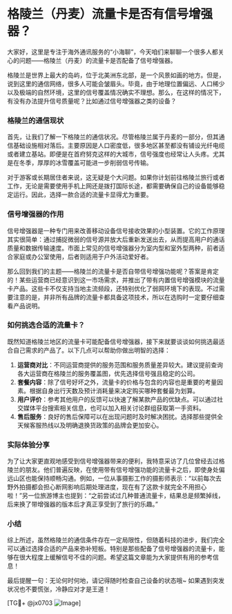 # 格陵兰（丹麦）流量卡是否有信号增强器？

大家好，这里是专注于海外通讯服务的“小海聊”，今天咱们来聊聊一个很多人都关心的问题——格陵兰（丹麦）的流量卡是否配备了信号增强器。

格陵兰是世界上最大的岛屿，位于北美洲东北部，是一个风景如画的地方。但是，说到这里的通信网络，很多人可能会皱眉头。毕竟，由于地理位置偏远、人口稀少以及极端的自然环境，这里的信号覆盖情况确实不理想。那么，在这样的情况下，有没有办法提升信号质量呢？比如通过信号增强器之类的设备？

### 格陵兰的通信现状

首先，让我们了解一下格陵兰的通信状况。尽管格陵兰属于丹麦的一部分，但其通信基础设施相对落后。主要原因是人口密度低，很多地区甚至都没有铺设光纤电缆或者建立基站。即便是在首府努克这样的大城市，信号强度也经常让人头疼。尤其是在冬季，厚厚的冰雪覆盖可能进一步削弱信号传输。

对于游客或长期居住者来说，这无疑是个大问题。如果你计划前往格陵兰旅行或者工作，无论是需要使用手机上网还是拨打国际长途，都需要确保自己的设备能够稳定运行。因此，选择一款合适的流量卡显得尤为重要。

### 信号增强器的作用

信号增强器是一种专门用来改善移动设备信号接收效果的小型装置。它的工作原理其实很简单：通过捕捉微弱的信号源并放大后重新发送出去，从而提高用户的通话质量和数据传输速度。市面上常见的信号增强器分为室内型和室外型两种，前者适合家庭或办公室使用，后者则适用于户外活动爱好者。

那么回到我们的主题——格陵兰的流量卡是否自带信号增强功能呢？答案是肯定的！某些运营商已经意识到这一市场需求，并推出了带有内置信号增强模块的流量卡产品。这些卡不仅支持当地主流频段，还特别优化了弱网环境下的表现。不过需要注意的是，并非所有品牌的流量卡都具备这项技术，所以在选购时一定要仔细查看产品说明。

### 如何挑选合适的流量卡？

既然知道格陵兰地区的流量卡可能配备信号增强器，接下来就要谈谈如何挑选最适合自己需求的产品了。以下几点可以帮助你做出明智的选择：

1. **运营商对比**：不同运营商提供的服务范围和服务质量差异较大。建议提前查询各大运营商在格陵兰的服务覆盖图，优先选择信号强且稳定的公司。
2. **套餐内容**：除了信号好坏之外，流量卡的价格与包含的内容也是重要的考量因素。根据自身出行天数及预计消耗量来决定购买哪种套餐最为划算。
3. **用户评价**：参考其他用户的反馈可以快速了解某款产品的优缺点。可以通过社交媒体平台搜索相关信息，也可以加入相关讨论群组获取第一手资料。
4. **售后服务**：良好的售后保障可以在出现问题时及时解决困扰。选择那些提供全天候客服热线以及明确退换货政策的品牌会更加安心。

### 实际体验分享

为了让大家更直观地感受到信号增强器带来的便利，我特意采访了几位曾经去过格陵兰的朋友。他们普遍反映，在使用带有信号增强功能的流量卡之后，即使身处偏远山区也能保持顺畅沟通。例如，一位从事摄影工作的摄影师表示：“以前每次去野外拍摄都会担心断网影响后期处理进度，现在有了这款卡就完全不用担心啦！”另一位旅游博主也提到：“之前尝试过几种普通流量卡，结果总是频繁掉线，后来换了带增强器的版本后才真正享受到了旅行的乐趣。”

### 小结

综上所述，虽然格陵兰的通信条件存在一定局限性，但随着科技的进步，我们完全可以通过选择合适的产品来弥补短板。特别是那些配备了信号增强器的流量卡，能够在很大程度上缓解信号不佳的问题。希望这篇文章能为大家提供有用的参考信息！

最后提醒一句：无论何时何地，请记得随时检查自己设备的状态哦~ 如果遇到突发状况也不要慌张，冷静应对才是王道！

[TG💪+ @jx0703 ![Image](https://github.com/user-attachments/assets/dbca1d08-cadb-493c-b0ec-ad6f7a83f270)]